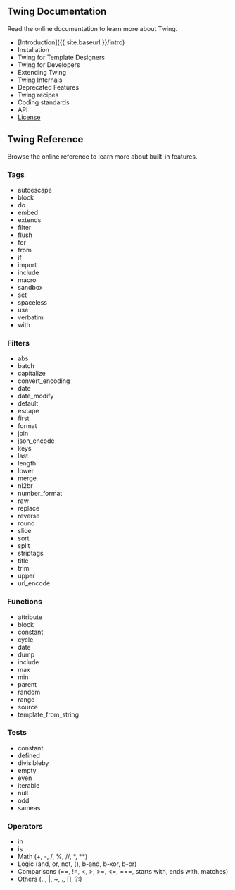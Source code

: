 ## Twing Documentation

Read the online documentation to learn more about Twing.

* [Introduction]({{ site.baseurl }}/intro)
* Installation
* Twing for Template Designers
* Twing for Developers
* Extending Twing
* Twing Internals
* Deprecated Features
* Twing recipes
* Coding standards
* API
* [License](https://github.com/ericmorand/twing/blob/master/LICENSE)

## Twing Reference

Browse the online reference to learn more about built-in features.

### Tags

* autoescape
* block
* do
* embed
* extends
* filter
* flush
* for
* from
* if
* import
* include
* macro
* sandbox
* set
* spaceless
* use
* verbatim
* with

### Filters

* abs
* batch
* capitalize
* convert_encoding
* date
* date_modify
* default
* escape
* first
* format
* join
* json_encode
* keys
* last
* length
* lower
* merge
* nl2br
* number_format
* raw
* replace
* reverse
* round
* slice
* sort
* split
* striptags
* title
* trim
* upper
* url_encode

### Functions

* attribute
* block
* constant
* cycle
* date
* dump
* include
* max
* min
* parent
* random
* range
* source
* template_from_string

### Tests

* constant
* defined
* divisibleby
* empty
* even
* iterable
* null
* odd
* sameas

### Operators

* in
* is
* Math (+, -, /, %, //, *, **)
* Logic (and, or, not, (), b-and, b-xor, b-or)
* Comparisons (==, !=, <, >, >=, <=, ===, starts with, ends with, matches)
* Others (.., &#124;, ~, ., [], ?:)

